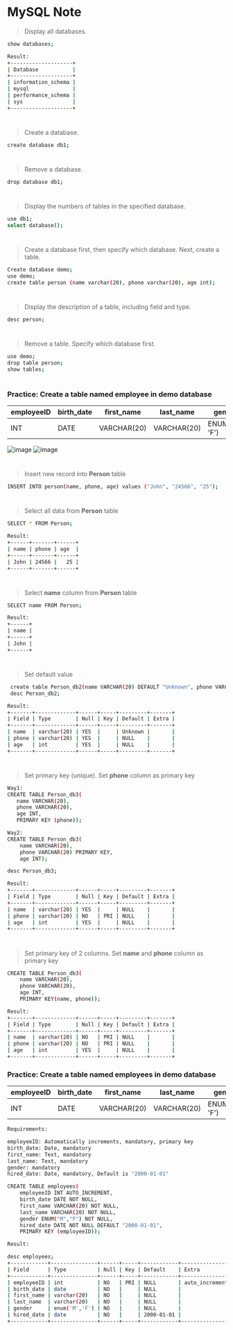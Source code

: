 # MySQL Note

> Display all databases.
 
```bash 
show databases;
```
```bash
Result:
+--------------------+
| Database           |
+--------------------+
| information_schema |
| mysql              |
| performance_schema |
| sys                |
+--------------------+
```
#

> Create a database.
 
```bash 
create database db1;
```
#

> Remove a database.
 
```bash 
drop database db1;
```
#

> Display the numbers of tables in the specified database.
 
```bash 
use db1;
select database();
```
#

> Create a database first, then specify which database. Next, create a table.

```bash
Create database demo;
use demo;
create table person (name varchar(20), phone varchar(20), age int);
```
#

> Display the description of a table, including field and type. 
```bash 
desc person;
```
#

> Remove a table. Specify which database first.
```bash 
use demo;
drop table person;
show tables;
```
#

### Practice: Create a table named employee in demo database
| employeeID  | birth_date | first_name | last_name | gender | hired_date |
| ----------  | ---------- | ---------- | --------- | ------ | ---------- |
| INT | DATE        | VARCHAR(20) | VARCHAR(20) | ENUM('M', 'F') | DATE |

![image](https://github.com/user-attachments/assets/0ae92b02-507a-408c-8bd7-d96ba42ca02a)
![image](https://github.com/user-attachments/assets/05802e84-6f84-40b5-8025-08fbf3b3d4bc)

#

> Insert new record into **Person** table
```bash
INSERT INTO person(name, phone, age) values ("John", "24566", "25");
```
#
> Select all data from  **Person** table
```bash
SELECT * FROM Person;
```
```bash
Result:
+------+-------+------+
| name | phone | age  |
+------+-------+------+
| John | 24566 |   25 |
+------+-------+------+
```

#
> Select **name** column from  **Person** table
```bash
SELECT name FROM Person;
```
```bash
Result:
+------+
| name |
+------+
| John |
+------+
```

#
> Set default value
```bash
 create table Person_db2(name VARCHAR(20) DEFAULT "Unknown", phone VARCHAR(20), age INT);
 desc Person_db2;
```
```bash
Result:
+-------+-------------+------+-----+---------+-------+
| Field | Type        | Null | Key | Default | Extra |
+-------+-------------+------+-----+---------+-------+
| name  | varchar(20) | YES  |     | Unknown |       |
| phone | varchar(20) | YES  |     | NULL    |       |
| age   | int         | YES  |     | NULL    |       |
+-------+-------------+------+-----+---------+-------+
```

# 
> Set primary key (unique). Set **phone** column as primary key
```bash
Way1:
CREATE TABLE Person_db3(
   name VARCHAR(20),
   phone VARCHAR(20),
   age INT,
   PRIMARY KEY (phone));

Way2:
CREATE TABLE Person_db3(
    name VARCHAR(20),
    phone VARCHAR(20) PRIMARY KEY,
    age INT);

desc Person_db3;
```

```bash
Result:
+-------+-------------+------+-----+---------+-------+
| Field | Type        | Null | Key | Default | Extra |
+-------+-------------+------+-----+---------+-------+
| name  | varchar(20) | YES  |     | NULL    |       |
| phone | varchar(20) | NO   | PRI | NULL    |       |
| age   | int         | YES  |     | NULL    |       |
+-------+-------------+------+-----+---------+-------+
```


# 
> Set primary key of 2 columns. Set **name** and **phone** column as primary key
```bash
CREATE TABLE Person_db3(
    name VARCHAR(20),
    phone VARCHAR(20),
    age INT,
    PRIMARY KEY(name, phone));
```
```bash
Result:
+-------+-------------+------+-----+---------+-------+
| Field | Type        | Null | Key | Default | Extra |
+-------+-------------+------+-----+---------+-------+
| name  | varchar(20) | NO   | PRI | NULL    |       |
| phone | varchar(20) | NO   | PRI | NULL    |       |
| age   | int         | YES  |     | NULL    |       |
+-------+-------------+------+-----+---------+-------+
```

### Practice: Create a table named employees in demo database
| employeeID  | birth_date | first_name | last_name | gender | hired_date |
| ----------  | ---------- | ---------- | --------- | ------ | ---------- |
| INT  | DATE | VARCHAR(20) | VARCHAR(20) | ENUM('M', 'F') | DATE |


```bash 
Requirements:

employeeID: Automatically increments, mandatory, primary key
birth_date: Date, mandatory
first_name: Text, mandatory
last_name: Text, mandatory
gender: mandatory
hired_date: Date, mandatory, Default is "2000-01-01"
```

```bash 
CREATE TABLE employees(
    employeeID INT AUTO_INCREMENT,
    birth_date DATE NOT NULL,
    first_name VARCHAR(20) NOT NULL,
    last_name VARCHAR(20) NOT NULL,
    gender ENUM("M","F") NOT NULL,
    hired_date DATE NOT NULL DEFAULT "2000-01-01",
    PRIMARY KEY (employeeID));
```

```bash 
Result:

desc employees;
+------------+---------------+------+-----+------------+----------------+
| Field      | Type          | Null | Key | Default    | Extra          |
+------------+---------------+------+-----+------------+----------------+
| employeeID | int           | NO   | PRI | NULL       | auto_increment |
| birth_date | date          | NO   |     | NULL       |                |
| first_name | varchar(20)   | NO   |     | NULL       |                |
| last_name  | varchar(20)   | NO   |     | NULL       |                |
| gender     | enum('M','F') | NO   |     | NULL       |                |
| hired_date | date          | NO   |     | 2000-01-01 |                |
+------------+---------------+------+-----+------------+----------------+

```


```bash 


```



```bash 


```
